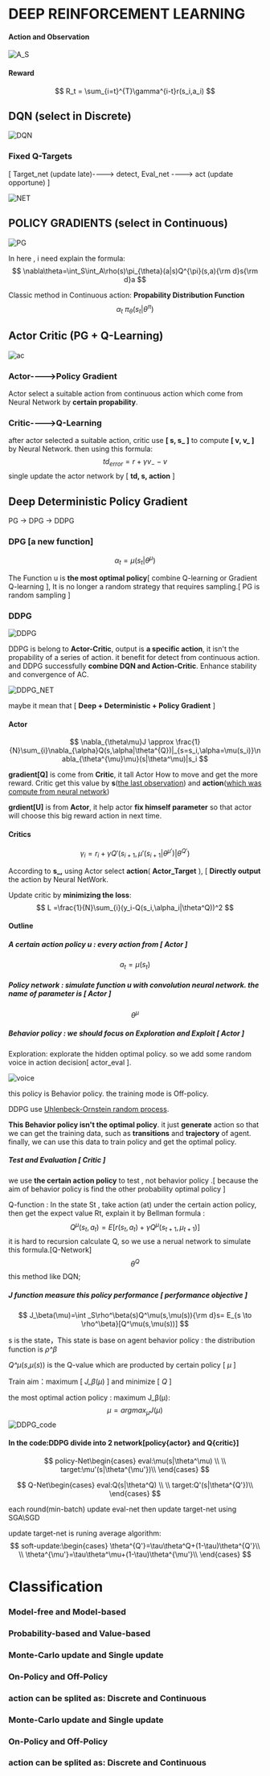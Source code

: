 <script type="text/javascript" src="http://cdn.mathjax.org/mathjax/latest/MathJax.js?config=default"></script>
<script type="text/javascript" async src="https://cdn.mathjax.org/mathjax/latest/MathJax.js?config=TeX-MML-AM_CHTML">
</script>

# DEEP REINFORCEMENT LEARNING

#### Action and Observation

![A_S](IMG/A_S.jpeg)

#### Reward

$$
R_t = \sum_{i=t}^{T}\gamma^{i-t}r(s_i,a_i)
$$

## DQN (select in Discrete)

![DQN](IMG/DeepQL.png)

### Fixed Q-Targets 

[ Target_net (update late)----> detect, Eval_net ----> act (update opportune) ]

![NET](IMG/DQN_NET.png)



## POLICY GRADIENTS (select in Continuous)
![PG](IMG/PG.png)

In here , i need explain the formula:
$$
\nabla\theta=\int_S\int_A\rho(s)\pi_{\theta}(a|s)Q^{\pi}(s,a){\rm d}s{\rm d}a
$$


Classic method in Continuous action: **Propability Distribution Function**
$$
\alpha_t \mbox{~} \pi_\theta(s_t|\theta^\pi)
$$

## Actor Critic (PG + Q-Learning)

![ac](IMG/AC.png)

### Actor---->Policy Gradient 

Actor select a suitable action from continuous action which come from Neural Network by **certain propability**.

### Critic---->Q-Learning

after actor selected a suitable action, critic use **[ s, s_ ]** to compute **[ v, v_ ]** by Neural Network. then using this formula:
$$
td_{error}=r + \gamma v_{-}-v
$$
single update the actor network by [ **td, s, action** ]
## Deep Deterministic Policy Gradient

PG -> DPG -> DDPG

### DPG [a new function]

$$
\alpha_t = \mu(s_t|\theta^\mu)
$$

The Function u is **the most optimal policy**[ combine Q-learning or Gradient Q-learning ],  It is no longer a random strategy that requires sampling.[ PG is random sampling ]

### DDPG

![DDPG](IMG/DDPG.png)

DDPG is belong to **Actor-Critic**, output is **a specific action**, it isn't the propability of a series of action. it benefit for detect from continuous action. and DDPG successfully **combine DQN and Action-Critic**. Enhance stability and convergence of AC. 

![DDPG_NET](IMG/DDPG_NET.png)

maybe it mean that [ **Deep + Deterministic + Policy Gradient** ]

#### Actor

$$
\nabla_{\theta\mu}J \approx \frac{1}{N}\sum_{i}\nabla_{\alpha}Q(s,\alpha|\theta^{Q})|_{s=s_i,\alpha=\mu(s_i)}\nabla_{\theta^{\mu}\mu}(s|\theta^\mu)|s_i
$$

**gradient[Q]** is come from **Critic**, it tall Actor How to move and get the more reward. Critic get this value by **s**(<u>the last observation</u>) and **action**(<u>which was compute from neural network</u>)

**grdient[U]** is from **Actor**, it help actor **fix himself parameter** so that actor will choose this big reward action in next time.

#### Critics

$$
\gamma_i = r_i+\gamma Q'(s_{i+1}, \mu'(s_{i+1}|\theta^{\mu'})| \theta^{Q'})
$$

According to **s_,** using Actor select **action**( **Actor_Target** ), [ **Directly output** the action by Neural NetWork.

Update critic by **minimizing the loss**: 
$$
L =\frac{1}{N}\sum_{i}(y_i-Q(s_i,\alpha_i|\theta^Q))^2
$$

#### Outline

##### A certain action policy u : every action from [ Actor ]

$$
a_t=\mu(s_t)
$$

##### Policy network : simulate function u with convolution neural network. the name of parameter is  [ Actor ]

$$
\theta^{\mu}
$$

##### Behavior policy :  we should focus on Exploration and **Exploit**   [ Actor ]

Exploration: explorate the hidden optimal policy. so we add some random voice in action decision[ actor_eval ].

![voice](IMG/DDPG_VOICE.jpeg)

this policy is Behavior policy. the training mode is Off-policy.

DDPG use [Uhlenbeck-Ornstein random process](https://en.wikipedia.org/wiki/Ornstein%E2%80%93Uhlenbeck_process). 

**This Behavior policy isn't  the optimal policy**. it just **generate** action so that we can get the training data, such as **transitions** and **trajectory** of agent. finally, we can use this data to train policy and get the optimal policy. 

##### Test and Evaluation [ Critic ]

we use **the certain action policy** to test , not behavior policy .[ because the aim of behavior policy is find the other probability optimal policy ]

Q-function : In the state St , take action (at) under the certain action policy, then get the expect value Rt, explain it by Bellman formula :
$$
Q^\mu(s_t,a_t)=E[r(s_t,a_t)+\gamma Q^\mu(s_{t+1},\mu_{t+1})]
$$
it is hard to recursion calculate Q, so we use a nerual network to simulate this formula.[Q-Network]
$$
\theta^Q
$$
this method like DQN;

##### J function measure this policy performance [ performance objective ]

$$
J_\beta(\mu)=\int _S\rho^\beta(s)Q^\mu(s,\mu(s)){\rm d}s= E_{s \to \rho^\beta}[Q^\mu(s,\mu(s))]
$$

s is the state，This state is base on agent behavior policy : the distribution function is *ρ^β*

*Q^μ*(*s*,*μ*(*s*)) is the Q-value which are producted by certain policy [ *μ* ] 

Train aim：maximum [ *J_β*(*μ*) ] and minimize [ *Q* ]

the most optimal action policy : maximum J_β(μ):
$$
\mu = argmax_\mu J(\mu)
$$
![DDPG_code](IMG/DDPG_CODE.jpeg)

#### In the code:DDPG divide into 2 network[policy{actor} and Q{critic}]

$$
policy-Net\begin{cases}
eval:\mu(s|\theta^\mu) \\
\\
target:\mu'(s|\theta^{\mu'})\\
\end{cases}
$$

$$
Q-Net\begin{cases}
eval:Q(s|\theta^Q) \\
\\
target:Q'(s|\theta^{Q'})\\
\end{cases}
$$

each round(min-batch) update eval-net then update target-net using SGA\SGD

update target-net is runing average algorithm:
$$
soft-update:\begin{cases}
\theta^{Q'}=\tau\theta^Q+(1-\tau)\theta^{Q'}\\
\\
\theta^{\mu'}=\tau\theta^\mu+(1-\tau)\theta^{\mu'}\\
\end{cases}
$$


# Classification

### Model-free  and Model-based

### Probability-based and Value-based

### Monte-Carlo update and Single update

### On-Policy and Off-Policy

### action can be splited as: Discrete and Continuous

### Monte-Carlo update and Single update

### On-Policy and Off-Policy

### action can be splited as: Discrete and Continuous